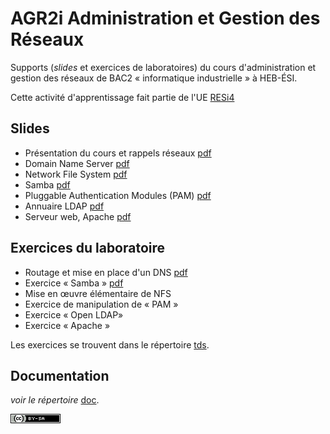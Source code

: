 # AGR2i Administration et Gestion des Réseaux

Supports (*slides* et exercices de laboratoires) du cours d'administration et
gestion des réseaux de BAC2 «&nbsp;informatique industrielle&nbsp;» à HEB-ÉSI.

Cette activité d'apprentissage fait partie de l'UE 
[RESi4](http://www.heb.be/esi/grilleI4_fr.htm)

## Slides

* Présentation du cours et rappels réseaux
  [pdf](slides/agr2i-présentation.pdf)
* Domain Name Server [pdf](slides/agr2i-dns.pdf)
* Network File System [pdf](slides/agr2i-nfs.pdf)
* Samba [pdf](slides/agr2i-samba.pdf)
* Pluggable Authentication Modules (PAM)
  [pdf](slides/agr2i-pam.pdf)
* Annuaire LDAP [pdf](slides/agr2i-ldap.pdf)
* Serveur web, Apache [pdf](slides/agr2i-apache.pdf)

## Exercices du laboratoire

* Routage et mise en place d'un DNS
  [pdf](tds/AGR2i-TD1-routage-dns.pdf) 
* Exercice « Samba » [pdf](tds/AGR2i-TD2-samba.pdf)
* Mise en œuvre élémentaire de NFS
* Exercice de manipulation de « PAM »
* Exercice « Open LDAP»
* Exercice « Apache » 

Les exercices se trouvent dans le répertoire
[tds](tds). 

## Documentation

*voir le répertoire* [doc](doc). 



[![CC](cc-by-sa.png)](http://creativecommons.org/licenses/by-sa/4.0/deed.fr)

